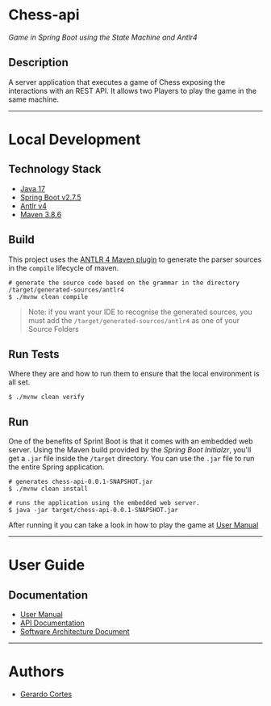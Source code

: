 # Chess-api
_Game in Spring Boot using the State Machine and Antlr4_

## Description
A server application that executes a game of Chess exposing the interactions with an REST API.
It allows two Players to play the game in the same machine.

---

# Local Development
## Technology Stack
- [Java 17](https://openjdk.org/projects/jdk/17/)
- [Spring Boot v2.7.5](https://spring.io/projects/spring-boot)
- [Antlr v4](https://www.antlr.org/download.html)
- [Maven 3.8.6](https://maven.apache.org/download.cgi?Preferred=ftp://ftp.osuosl.org/pub/apache/)


## Build
This project uses the [ANTLR 4 Maven plugin](https://www.antlr.org/api/maven-plugin/latest/usage.html) to generate the parser sources in the `compile` lifecycle of maven.
```shell
# generate the source code based on the grammar in the directory /target/generated-sources/antlr4
$ ./mvnw clean compile
```

> Note: if you want your IDE to recognise the generated sources, you must add the `/target/generated-sources/antlr4` as one of your Source Folders

## Run Tests
Where they are and how to run them to ensure that the local environment is all set.
```shell
$ ./mvnw clean verify
```

## Run
One of the benefits of Sprint Boot is that it comes with an embedded web server. Using the Maven build provided by the _Spring Boot Initialzr_, you'll get a `.jar` file inside the `/target` directory. You can use the `.jar` file to run the entire Spring application.

```shell
# generates chess-api-0.0.1-SNAPSHOT.jar
$ ./mvnw clean install

# runs the application using the embedded web server.
$ java -jar target/chess-api-0.0.1-SNAPSHOT.jar
```

After running it you can take a look in how to play the game at [User Manual](docs/UM.md) 

---

# User Guide
## Documentation
- [User Manual](docs/UM.md)
- [API Documentation](docs/API.md)
- [Software Architecture Document](docs/SAD.md)

---

# Authors
- [Gerardo Cortes](mailto:gerardo.cortes.o@gmail.com?subject=You%20are%20hired)
